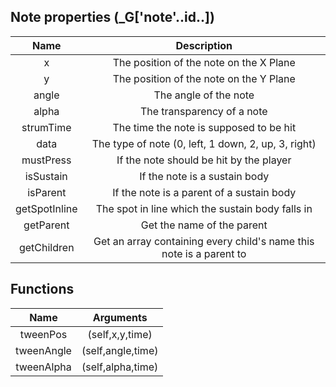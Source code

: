 ## Note properties (_G['note'..id..])
|  Name   |                         Description                          |
| :-----: | :----------------------------------------------------------: |
|  x  | The position of the note on the X Plane |
|  y   | The position of the note on the Y Plane|
| angle | The angle of the note |
| alpha | The transparency of a note|
| strumTime | The time the note is supposed to be hit |
| data | The type of note (0, left, 1 down, 2, up, 3, right)|
| mustPress | If the note should be hit by the player |
| isSustain | If the note is a sustain body |
| isParent | If the note is a parent of a sustain body |
| getSpotInline | The spot in line which the sustain body falls in |
| getParent | Get the name of the parent |
| getChildren | Get an array containing every child's name this note is a parent to |

## Functions
|  Name   |                         Arguments                            |
| :-----: | :----------------------------------------------------------: |
|  tweenPos | (self,x,y,time) |
|  tweenAngle| (self,angle,time) |
|  tweenAlpha | (self,alpha,time) |